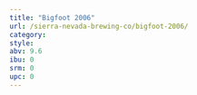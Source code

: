 ```yaml
---
title: "Bigfoot 2006"
url: /sierra-nevada-brewing-co/bigfoot-2006/
category: 
style: 
abv: 9.6
ibu: 0
srm: 0
upc: 0
---
```


